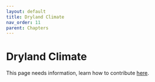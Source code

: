 ```yaml
---
layout: default
title: Dryland Climate
nav_order: 11
parent: Chapters
---
```


# Dryland Climate

This page needs information, learn how to contribute [here](https://open-permaculture.com/CONTRIBUTING.html).